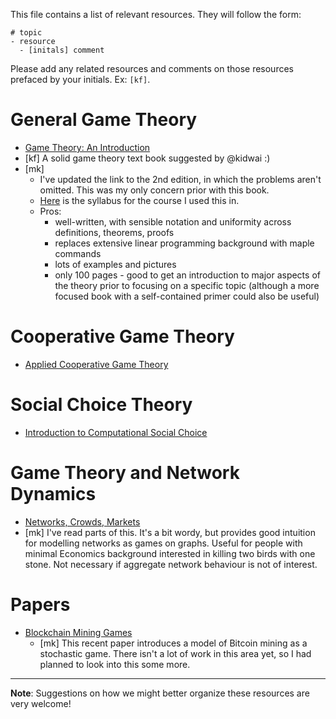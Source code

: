 This file contains a list of relevant resources. They will follow the form:
```
# topic
- resource
  - [initals] comment
```

Please add any related resources and comments on those resources prefaced by your initials. Ex: `[kf]`.


# General Game Theory
-	[Game Theory: An Introduction](https://drive.google.com/file/d/0Byw_CYbPDsDEal9WNGJiTVdHODg/view?usp=sharing)
  - [kf] A solid game theory text book suggested by @kidwai :)
  - [mk] 
  	* I've updated the link to the 2nd edition, in which the problems aren't omitted. This was my only concern prior with this book.
  	* [Here](https://www.dal.ca/content/dam/dalhousie/pdf/faculty/science/math-stats/syllabi/MATH%203400%20-%20Fall%20term.pdf) is the syllabus for the course I used this in.
  	* Pros: 
  		* well-written, with sensible notation and uniformity across definitions, theorems, proofs
  		* replaces extensive linear programming background with maple commands
  		* lots of examples and pictures 
  		* only 100 pages - good to get an introduction to major aspects of the theory prior to focusing on a specific topic (although a more focused book with a self-contained primer could also be useful)



# Cooperative Game Theory
- [Applied Cooperative Game Theory](http://www.wifa.uni-leipzig.de/fileadmin/user_upload/itvwl-vwl/MIKRO/Lehre/CGT-applications/acgt_2010_07_09.pdf)

# Social Choice Theory
- [Introduction to Computational Social Choice](https://users.cs.duke.edu/~conitzer/introCOMSOCBOOK15.pdf)

# Game Theory and Network Dynamics
- [Networks, Crowds, Markets](https://www.cs.cornell.edu/home/kleinber/networks-book/networks-book.pdf)
 - [mk] I've read parts of this. It's a bit wordy, but provides good intuition for modelling networks as games on graphs. Useful for people with minimal Economics background interested in killing two birds with one stone. Not necessary if aggregate network behaviour is not of interest. 



# Papers 

- [Blockchain Mining Games](https://arxiv.org/pdf/1607.02420v1.pdf)
	- [mk] This recent paper introduces a model of Bitcoin mining as a stochastic game. There isn't a lot of work in this area yet, so I had planned to look into this some more.


---

**Note**: Suggestions on how we might better organize these resources are very welcome!

